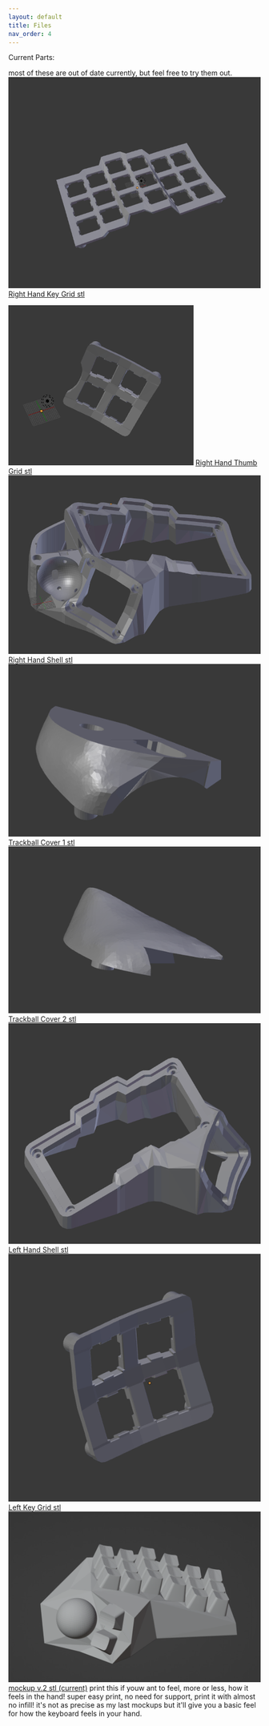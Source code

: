 ```yaml
---
layout: default
title: Files
nav_order: 4
---
```

Current Parts:

most of these are out of date currently, but feel free to try them out.
<img src="https://github.com/SpandexWizard/Archimedes/blob/main/keygrid%201.PNG?raw=true" alt= "">
<a href="https://github.com/SpandexWizard/Archimedes/blob/main/stls/key%20grid%201.stl">Right Hand Key Grid stl</a>

<img src="https://github.com/SpandexWizard/Archimedes/blob/main/keygrid%202.PNG?raw=true" alt= "">
<a href="https://github.com/SpandexWizard/Archimedes/blob/main/stls/key%20grid%202.stl">Right Hand Thumb Grid stl</a>

<img src="https://github.com/SpandexWizard/Archimedes/blob/main/right%20hand%20shell.PNG?raw=true" alt= "">
<a href="https://github.com/SpandexWizard/Archimedes/blob/main/stls/right%20hand%20shell%20no%20ctrl%20brd%20mount.stl">Right Hand Shell stl</a>

<img src="https://github.com/SpandexWizard/Archimedes/blob/main/trackball%20cover%201.PNG?raw=true" alt= "">
<a href="https://github.com/SpandexWizard/Archimedes/blob/main/stls/right%20hand%20trackball%20cover%201.stl">Trackball Cover 1 stl</a>

<img src="https://github.com/SpandexWizard/Archimedes/blob/main/trackball%20cover%202.PNG?raw=true" alt= "">
<a href="https://github.com/SpandexWizard/Archimedes/blob/main/stls/right%20hand%20trackball%20cover%202.stl">Trackball Cover 2 stl</a>

<img src="https://github.com/SpandexWizard/Archimedes/blob/main/left%20shell.PNG?raw=true" alt= "">
<a href="https://github.com/SpandexWizard/Archimedes/blob/main/stls/left%20hand%20shell%20notrackball.stl">Left Hand Shell stl</a>

<img src="https://github.com/SpandexWizard/Archimedes/blob/main/left%20thumb%20keygrid.PNG?raw=true" alt= "">
<a href="https://github.com/SpandexWizard/Archimedes/blob/main/stls/left%20hand%20thumb%20keygrid.stl">Left Key Grid stl</a>

<img src="https://github.com/SpandexWizard/Archimedes/blob/main/mockup%20v.2.PNG?raw=true" alt="">
<a href="https://github.com/SpandexWizard/Archimedes/blob/main/stls/mockup%20rev%20.2%20.stl">mockup v.2 stl (current)</a>
print this if youw ant to feel, more or less, how it feels in the hand! super easy print, no need for support, print it with almost no infill! it's not as precise as my last mockups but it'll give you a basic feel for how the keyboard feels in your hand. 
